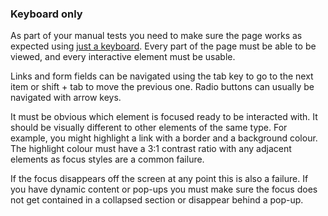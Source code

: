### Keyboard only

As part of your manual tests you need to make sure the page works as expected using [just a keyboard](https://webaim.org/techniques/keyboard/#testing). Every part of the page must be able to be viewed, and every interactive element must be usable.

Links and form fields can be navigated using the tab key to go to the next item or shift + tab to move the previous one. Radio buttons can usually be navigated with arrow keys.

It must be obvious which element is focused ready to be interacted with. It should be visually different to other elements of the same type. For example, you might highlight a link with a border and a background colour. The highlight colour must have a 3:1 contrast ratio with any adjacent elements as focus styles are a common failure.

If the focus disappears off the screen at any point this is also a failure. If you have dynamic content or pop-ups you must make sure the focus does not get contained in a collapsed section or disappear behind a pop-up.
